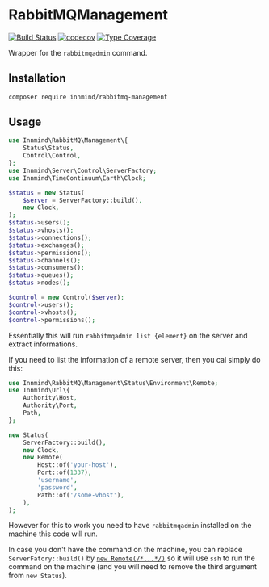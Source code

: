 # RabbitMQManagement

[![Build Status](https://github.com/innmind/rabbitmqmanagement/workflows/CI/badge.svg?branch=master)](https://github.com/innmind/rabbitmqmanagement/actions?query=workflow%3ACI)
[![codecov](https://codecov.io/gh/innmind/rabbitmqmanagement/branch/develop/graph/badge.svg)](https://codecov.io/gh/innmind/rabbitmqmanagement)
[![Type Coverage](https://shepherd.dev/github/innmind/rabbitmqmanagement/coverage.svg)](https://shepherd.dev/github/innmind/rabbitmqmanagement)

Wrapper for the `rabbitmqadmin` command.

## Installation

```sh
composer require innmind/rabbitmq-management
```

## Usage

```php
use Innmind\RabbitMQ\Management\{
    Status\Status,
    Control\Control,
};
use Innmind\Server\Control\ServerFactory;
use Innmind\TimeContinuum\Earth\Clock;

$status = new Status(
    $server = ServerFactory::build(),
    new Clock,
);
$status->users();
$status->vhosts();
$status->connections();
$status->exchanges();
$status->permissions();
$status->channels();
$status->consumers();
$status->queues();
$status->nodes();

$control = new Control($server);
$control->users();
$control->vhosts();
$control->permissions();
```

Essentially this will run `rabbitmqadmin list {element}` on the server and extract informations.

If you need to list the information of a remote server, then you cal simply do this:

```php
use Innmind\RabbitMQ\Management\Status\Environment\Remote;
use Innmind\Url\{
    Authority\Host,
    Authority\Port,
    Path,
};

new Status(
    ServerFactory::build(),
    new Clock,
    new Remote(
        Host::of('your-host'),
        Port::of(1337),
        'username',
        'password',
        Path::of('/some-vhost'),
    ),
);
```

However for this to work you need to have `rabbitmqadmin` installed on the machine this code will run.

In case you don't have the command on the machine, you can replace `ServerFatory::build()` by [`new Remote(/*...*/)`](https://github.com/Innmind/ServerControl/blob/develop/src/Servers/Remote.php) so it will use `ssh` to run the command on the machine (and you will need to remove the third argument from `new Status`).
